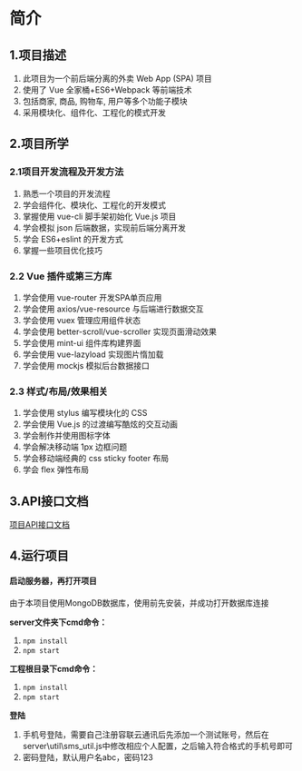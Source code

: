 # 简介

## 1.项目描述

1. 此项目为一个前后端分离的外卖 Web App (SPA) 项目
2. 使用了 Vue 全家桶+ES6+Webpack 等前端技术
3. 包括商家, 商品, 购物车, 用户等多个功能子模块
4. 采用模块化、组件化、工程化的模式开发

## 2.项目所学

### 2.1项目开发流程及开发方法

1. 熟悉一个项目的开发流程
2. 学会组件化、模块化、工程化的开发模式
3. 掌握使用 vue-cli 脚手架初始化 Vue.js 项目
4. 学会模拟 json 后端数据，实现前后端分离开发
5. 学会 ES6+eslint 的开发方式
6. 掌握一些项目优化技巧

### 2.2 Vue 插件或第三方库

1. 学会使用 vue-router 开发SPA单页应用
2. 学会使用 axios/vue-resource 与后端进行数据交互
3. 学会使用 vuex 管理应用组件状态
4. 学会使用 better-scroll/vue-scroller 实现页面滑动效果
5. 学会使用 mint-ui 组件库构建界面
6. 学会使用 vue-lazyload 实现图片惰加载
7. 学会使用 mockjs 模拟后台数据接口

### 2.3 样式/布局/效果相关

1. 学会使用 stylus 编写模块化的 CSS
2. 学会使用 Vue.js 的过渡编写酷炫的交互动画
3. 学会制作并使用图标字体
4. 学会解决移动端 1px 边框问题
5. 学会移动端经典的 css sticky footer 布局
6. 学会 flex 弹性布局

## 3.API接口文档

[项目API接口文档](https://github.com/Sunflowerkdy/shop-takeOut/blob/main/serve/API文档.md)

## 4.运行项目

#### 启动服务器，再打开项目

由于本项目使用MongoDB数据库，使用前先安装，并成功打开数据库连接

**server文件夹下cmd命令：**

1. `npm install`
2. `npm start`

**工程根目录下cmd命令：**

1. `npm install`
2. `npm start`

**登陆**

1. 手机号登陆，需要自己注册容联云通讯后先添加一个测试账号，然后在server\util\sms_util.js中修改相应个人配置，之后输入符合格式的手机号即可
2. 密码登陆，默认用户名abc，密码123